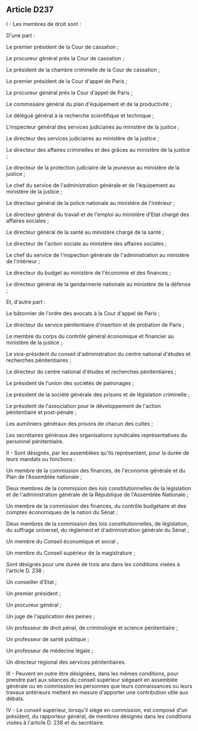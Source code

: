 Article D237
----
I - Les membres de droit sont :

D'une part :

Le premier président de la Cour de cassation ;

Le procureur général près la Cour de cassation ;

Le président de la chambre criminelle de la Cour de cassation ;

Le premier président de la Cour d'appel de Paris ;

Le procureur général près la Cour d'appel de Paris ;

Le commissaire général du plan d'équipement et de la productivité ;

Le délégué général à la recherche scientifique et technique ;

L'inspecteur général des services judiciaires au ministère de la justice ;

Le directeur des services judiciaires au ministère de la justice ;

Le directeur des affaires criminelles et des grâces au ministère de la justice ;

Le directeur de la protection judiciaire de la jeunesse au ministère de la
justice ;

Le chef du service de l'administration générale et de l'équipement au ministère
de la justice ;

Le directeur général de la police nationale au ministère de l'intérieur ;

Le directeur général du travail et de l'emploi au ministère d'Etat chargé des
affaires sociales ;

Le directeur général de la santé au ministère chargé de la santé ;

Le directeur de l'action sociale au ministère des affaires sociales ;

Le chef du service de l'inspection générale de l'administration au ministère de
l'intérieur ;

Le directeur du budget au ministère de l'économie et des finances ;

Le directeur général de la gendarmerie nationale au ministère de la défense ;

Et, d'autre part :

Le bâtonnier de l'ordre des avocats à la Cour d'appel de Paris ;

Le directeur du service pénitentiaire d'insertion et de probation de Paris ;

Le membre du corps du contrôle général économique et financier au ministère de
la justice ;

Le vice-président du conseil d'administration du centre national d'études et
recherches pénitentiaires ;

Le directeur du centre national d'études et recherches pénitentiaires ;

Le président de l'union des sociétés de patronages ;

Le président de la société générale des prisons et de législation criminelle ;

Le président de l'association pour le développement de l'action pénitentiaire et
post-pénale ;

Les aumôniers généraux des prisons de chacun des cultes ;

Les secrétaires généraux des organisations syndicales représentatives du
personnel pénitentiaire.

II - Sont désignés, par les assemblées qu'ils représentent, pour la durée de
leurs mandats ou fonctions :

Un membre de la commission des finances, de l'économie générale et du Plan de
l'Assemblée nationale ;

Deux membres de la commission des lois constitutionnelles de la législation et
de l'administration générale de la République de l'Assemblée Nationale ;

Un membre de la commission des finances, du contrôle budgétaire et des comptes
économiques de la nation du Sénat ;

Deux membres de la commission des lois constitutionnelles, de législation, du
suffrage universel, du règlement et d'administration générale du Sénat ;

Un membre du Conseil économique et social ;

Un membre du Conseil supérieur de la magistrature ;

Sont désignés pour une durée de trois ans dans les conditions visées à l'article
D. 238 :

Un conseiller d'Etat ;

Un premier président ;

Un procureur général ;

Un juge de l'application des peines ;

Un professeur de droit pénal, de criminologie et science pénitentiaire ;

Un professeur de santé publique ;

Un professeur de médecine légale ;

Un directeur régional des services pénitentiaires.

III - Peuvent en outre être désignées, dans les mêmes conditions, pour prendre
part aux séances du conseil supérieur siégeant en assemblée générale ou en
commission les personnes que leurs connaissances ou leurs travaux antérieurs
mettent en mesure d'apporter une contribution utile aux débats.

IV - Le conseil supérieur, lorsqu'il siège en commission, est composé d'un
président, du rapporteur général, de membres désignés dans les conditions visées
à l'article D. 238 et du secrétaire.
